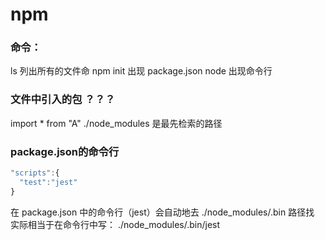 # npm

### 命令：

ls 列出所有的文件命
npm init 出现 package.json
node 出现命令行

### 文件中引入的包 ？？？
import * from "A"
./node_modules 是最先检索的路径

### package.json的命令行
```js
"scripts":{
  "test":"jest"
}
```

在 package.json 中的命令行（jest）会自动地去 ./node_modules/.bin 路径找
实际相当于在命令行中写： ./node_modules/.bin/jest
